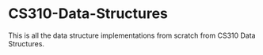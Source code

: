 # CS310-Data-Structures


This is all the data structure implementations from scratch from CS310 Data Structures. 
